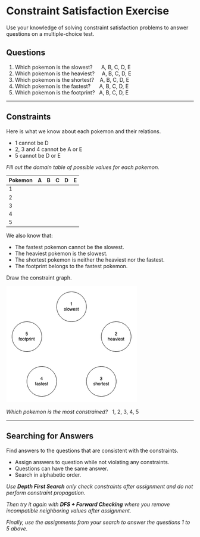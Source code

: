# Constraint Satisfaction Exercise

Use your knowledge of solving constraint satisfaction problems to answer questions on a multiple-choice test.  

## Questions

1. Which pokemon is the slowest?    &nbsp;&nbsp;&nbsp;&nbsp; A, B, C, D, E
1. Which pokemon is the heaviest?   &nbsp;&nbsp;&nbsp; A, B, C, D, E
1. Which pokemon is the shortest?   &nbsp;&nbsp; A, B, C, D, E
1. Which pokemon is the fastest?    &nbsp;&nbsp;&nbsp;&nbsp; A, B, C, D, E
1. Which pokemon is the footprint?  &nbsp; A, B, C, D, E

---

## Constraints

Here is what we know about each pokemon and their relations.

* 1 cannot be D
* 2, 3 and 4 cannot be A or E
* 5 cannot be D or E

_Fill out the domain table of possible values for each pokemon._

| Pokemon | A | B | C | D | E |
|---------|---|---|---|---|---|
| 1       |   |   |   |   |   |
| 2       |   |   |   |   |   |
| 3       |   |   |   |   |   |
| 4       |   |   |   |   |   |
| 5       |   |   |   |   |   |


We also know that:

* The fastest pokemon cannot be the slowest.
* The heaviest pokemon is the slowest.
* The shortest pokemon is neither the heaviest nor the fastest.
* The footprint belongs to the fastest pokemon.

Draw the constraint graph.

![pokemon constraint graph](images/csp-pokemon-problem.png)

_Which pokemon is the most constrained?_ &nbsp; 1, 2, 3, 4, 5

---

## Searching for Answers

Find answers to the questions that are consistent with the constraints.

* Assign answers to question while not violating any constraints.
* Questions can have the same answer.
* Search in alphabetic order.

_Use __Depth First Search__ only check constraints after assignment and do not perform constraint propagation._ 

_Then try it again with __DFS + Forward Checking__ where you remove incompatible neighboring values after assignment._

_Finally, use the assignments from your search to answer the questions 1 to 5 above._

